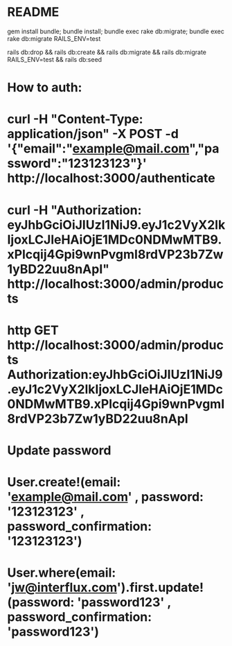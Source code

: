 # README

gem install bundle; bundle install; bundle exec rake db:migrate; bundle exec rake db:migrate RAILS_ENV=test

rails db:drop && rails db:create && rails db:migrate && rails db:migrate RAILS_ENV=test && rails db:seed

# How to auth:
# curl -H "Content-Type: application/json" -X POST -d '{"email":"example@mail.com","password":"123123123"}' http://localhost:3000/authenticate
# curl -H "Authorization: eyJhbGciOiJIUzI1NiJ9.eyJ1c2VyX2lkIjoxLCJleHAiOjE1MDc0NDMwMTB9.xPlcqij4Gpi9wnPvgmI8rdVP23b7Zw1yBD22uu8nApI" http://localhost:3000/admin/products
# http GET http://localhost:3000/admin/products Authorization:eyJhbGciOiJIUzI1NiJ9.eyJ1c2VyX2lkIjoxLCJleHAiOjE1MDc0NDMwMTB9.xPlcqij4Gpi9wnPvgmI8rdVP23b7Zw1yBD22uu8nApI

# Update password
# User.create!(email: 'example@mail.com' , password: '123123123' , password_confirmation: '123123123')
# User.where(email: 'jw@interflux.com').first.update!(password: 'password123' , password_confirmation: 'password123')
